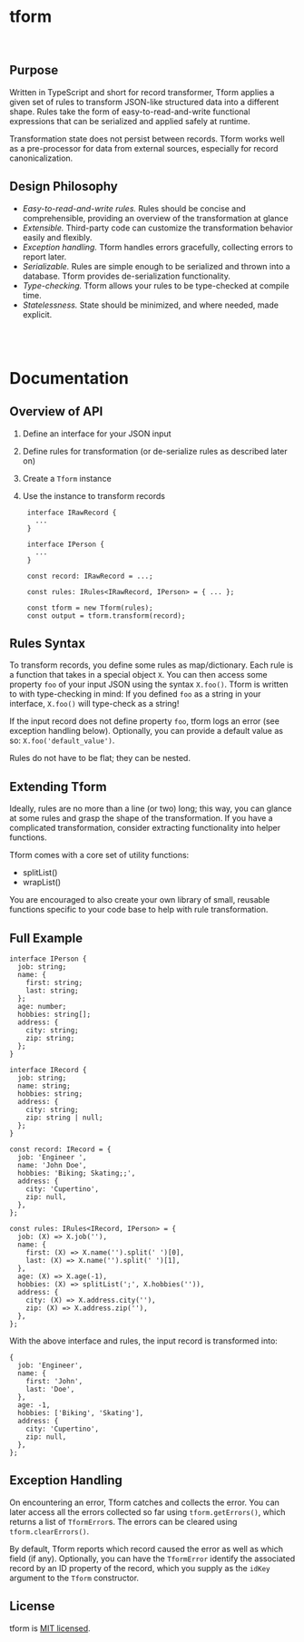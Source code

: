 # tform

<br>

## Purpose

Written in TypeScript and short for record transformer, Tform applies a given set of rules to transform JSON-like structured data into a different shape. Rules take the form of easy-to-read-and-write functional expressions that can be serialized and applied safely at runtime.

Transformation state does not persist between records. Tform works well as a pre-processor for data from external sources, especially for record canonicalization.


## Design Philosophy

* *Easy-to-read-and-write rules.* Rules should be concise and comprehensible, providing an overview of the transformation at glance
* *Extensible.* Third-party code can customize the transformation behavior easily and flexibly.
* *Exception handling.* Tform handles errors gracefully, collecting errors to report later.
* *Serializable.* Rules are simple enough to be serialized and thrown into a database. Tform provides de-serialization functionality.
* *Type-checking.* Tform allows your rules to be type-checked at compile time.
* *Statelessness.* State should be minimized, and where needed, made explicit.


<br>
<br>


# Documentation

## Overview of API

1. Define an interface for your JSON input
1. Define rules for transformation (or de-serialize rules as described later on)
1. Create a `Tform` instance
1. Use the instance to transform records


        interface IRawRecord {
          ...
        }

        interface IPerson {
          ...
        }

        const record: IRawRecord = ...;

        const rules: IRules<IRawRecord, IPerson> = { ... };

        const tform = new Tform(rules);
        const output = tform.transform(record);



## Rules Syntax

To transform records, you define some rules as map/dictionary. Each rule is a function that takes in a special object `X`. You can then access some property `foo` of your input JSON using the syntax `X.foo()`. Tform is written to with type-checking in mind: If you defined `foo` as a string in your interface, `X.foo()` will type-check as a string!

If the input record does not define property `foo`, tform logs an error (see exception handling below). Optionally, you can provide a default value as so: `X.foo('default_value')`.

Rules do not have to be flat; they can be nested.


## Extending Tform

Ideally, rules are no more than a line (or two) long; this way, you can glance at some rules and grasp the shape of the transformation. If you have a complicated transformation, consider extracting functionality into helper functions.

Tform comes with a core set of utility functions:

* splitList()
* wrapList()

You are encouraged to also create your own library of small, reusable functions specific to your code base to help with rule transformation.


## Full Example

    interface IPerson {
      job: string;
      name: {
        first: string;
        last: string;
      };
      age: number;
      hobbies: string[];
      address: {
        city: string;
        zip: string;
      };
    }

    interface IRecord {
      job: string;
      name: string;
      hobbies: string;
      address: {
        city: string;
        zip: string | null;
      };
    }

    const record: IRecord = {
      job: 'Engineer ',
      name: 'John Doe',
      hobbies: 'Biking; Skating;;',
      address: {
        city: 'Cupertino',
        zip: null,
      },
    };

    const rules: IRules<IRecord, IPerson> = {
      job: (X) => X.job(''),
      name: {
        first: (X) => X.name('').split(' ')[0],
        last: (X) => X.name('').split(' ')[1],
      },
      age: (X) => X.age(-1),
      hobbies: (X) => splitList(';', X.hobbies('')),
      address: {
        city: (X) => X.address.city(''),
        zip: (X) => X.address.zip(''),
      },
    };

With the above interface and rules, the input record is transformed into:

    {
      job: 'Engineer',
      name: {
        first: 'John',
        last: 'Doe',
      },
      age: -1,
      hobbies: ['Biking', 'Skating'],
      address: {
        city: 'Cupertino',
        zip: null,
      },
    };


## Exception Handling

On encountering an error, Tform catches and collects the error. You can later access all the errors collected so far using `tform.getErrors()`, which returns a list of `TformError`s. The errors can be cleared using `tform.clearErrors()`.

By default, Tform reports which record caused the error as well as which field (if any). Optionally, you can have the `TformError` identify the associated record by an ID property of the record, which you supply as the `idKey` argument to the `Tform` constructor.

## License

tform is [MIT licensed](./LICENSE).
